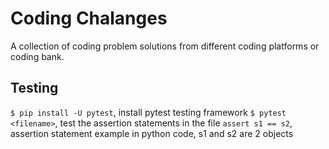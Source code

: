 # Coding Chalanges
A collection of coding problem solutions from different coding platforms or coding bank.

## Testing
`$ pip install -U pytest`, install pytest testing framework
`$ pytest <filename>`, test the assertion statements in the file
`assert s1 == s2`, assertion statement example in python code, s1 and s2 are 2 objects
